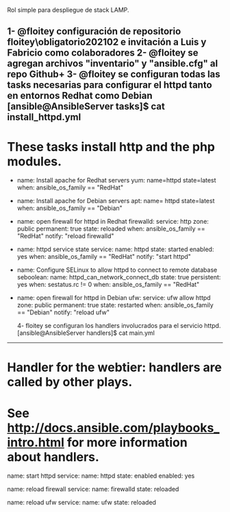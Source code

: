Rol simple para despliegue de stack LAMP.

1- @floitey configuración de repositorio floitey\obligatorio202102 e invitación a Luis y Fabricio como colaboradores
2- @floitey se agregan archivos "inventario" y "ansible.cfg" al repo Github+
3- @floitey se configuran todas las tasks necesarias para configurar el httpd tanto en entornos Redhat como Debian
[ansible@AnsibleServer tasks]$ cat install_httpd.yml
---
# These tasks install http and the php modules.

- name: Install apache for Redhat servers
  yum: name=httpd state=latest
  when: ansible_os_family == "RedHat"

- name: Install apache for Debian servers
  apt: name= httpd state=latest
  when: ansible_os_family == "Debian"


- name: open firewall for httpd in Redhat
     firewalld:
         service: http
         zone: public
         permanent: true
         state: reloaded
     when: ansible_os_family == "RedHat"
     notify: "reload firewalld"

- name: httpd service state
  service:
    name: httpd
    state: started
    enabled: yes
  when: ansible_os_family == "RedHat"
  notify: "start httpd"

- name: Configure SELinux to allow httpd to connect to remote database
  seboolean:
    name: httpd_can_network_connect_db
    state: true
    persistent: yes
  when: sestatus.rc != 0
  when: ansible_os_family == "RedHat"

- name: open firewall for httpd in Debian
  ufw:
    service: ufw allow httpd
    zone: public
    permanent: true
    state: restarted
  when: ansible_os_family == "Debian"
  notify: "reload ufw"
  
  4- floitey se configuran los handlers involucrados para el servicio httpd.
  [ansible@AnsibleServer handlers]$ cat main.yml
---
# Handler for the webtier: handlers are called by other plays.
# See http://docs.ansible.com/playbooks_intro.html for more information about handlers.


  name: start httpd
  service:
      name: httpd
      state: enabled
      enabled: yes

  name: reload firewall
  service:
      name: firewalld
      state: reloaded

  name: reload ufw
  service:
      name: ufw
      state: reloaded
